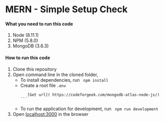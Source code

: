 # MERN - Simple Setup Check

#### What you need to run this code
1. Node (8.11.1)
2. NPM (5.8.0)
3. MongoDB (3.6.3)

####  How to run this code
1. Clone this repository
2. Open command line in the cloned folder, 
   - To install dependencies, run ```  npm install  ```
   - Create a root file ``` .env ```
      ``` MONGODB_URI=enter-url-here
         [Get url]( https://codeforgeek.com/mongodb-atlas-node-js/) ``` 
   - To run the application for development, run ```  npm run development  ```
4. Open [localhost:3000](http://localhost:3000/) in the browser
 
